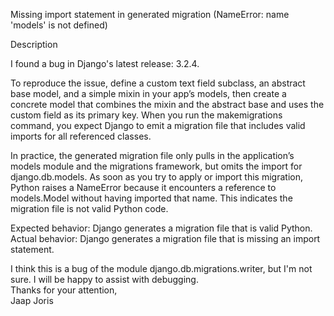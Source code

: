 Missing import statement in generated migration (NameError: name 'models' is not defined)

Description

I found a bug in Django's latest release: 3.2.4.

To reproduce the issue, define a custom text field subclass, an abstract base model, and a simple mixin in your app’s models, then create a concrete model that combines the mixin and the abstract base and uses the custom field as its primary key. When you run the makemigrations command, you expect Django to emit a migration file that includes valid imports for all referenced classes.

In practice, the generated migration file only pulls in the application’s models module and the migrations framework, but omits the import for django.db.models. As soon as you try to apply or import this migration, Python raises a NameError because it encounters a reference to models.Model without having imported that name. This indicates the migration file is not valid Python code.

Expected behavior: Django generates a migration file that is valid Python.  
Actual behavior: Django generates a migration file that is missing an import statement.

I think this is a bug of the module django.db.migrations.writer, but I'm not sure. I will be happy to assist with debugging.  
Thanks for your attention,  
Jaap Joris